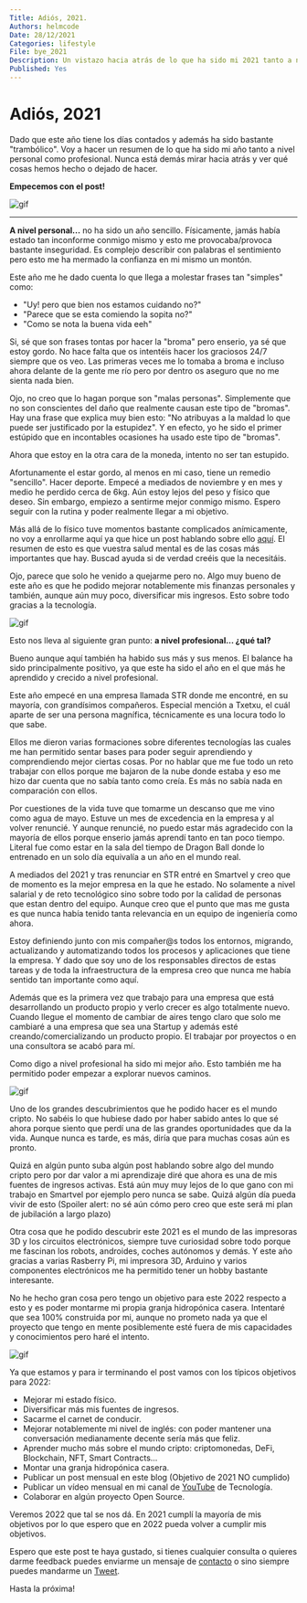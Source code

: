```yaml
---
Title: Adiós, 2021.
Authors: helmcode
Date: 28/12/2021
Categories: lifestyle
File: bye_2021
Description: Un vistazo hacia atrás de lo que ha sido mi 2021 tanto a nivel personal como ha nivel profesional.
Published: Yes
---
```


# Adiós, 2021
Dado que este año tiene los días contados y además ha sido bastante "trambólico". Voy a hacer un resumen de lo que ha sido mi año tanto a nivel personal como profesional. Nunca está demás mirar hacia atrás y ver qué cosas hemos hecho o dejado de hacer.

**Empecemos con el post!**

![gif](https://media.giphy.com/media/xT1R9Mu1CCG7HiIezK/giphy.gif)

---
**A nivel personal...**
no ha sido un año sencillo. Físicamente, jamás había estado tan inconforme conmigo mismo y esto me provocaba/provoca bastante inseguridad. Es complejo describir con palabras el sentimiento pero esto me ha mermado la confianza en mi mismo un montón.

Este año me he dado cuenta lo que llega a molestar frases tan "simples" como:

- "Uy! pero que bien nos estamos cuidando no?"
- "Parece que se esta comiendo la sopita no?"
- "Como se nota la buena vida eeh"

Si, sé que son frases tontas por hacer la "broma" pero enserio, ya sé que estoy gordo. No hace falta que os intentéis hacer los graciosos 24/7 siempre que os veo. Las primeras veces me lo tomaba a broma e incluso ahora delante de la gente me río pero por dentro os aseguro que no me sienta nada bien.

Ojo, no creo que lo hagan porque son "malas personas". Simplemente que no son conscientes del daño que realmente causan este tipo de "bromas". Hay una frase que explica muy bien esto: "No atribuyas a la maldad lo que puede ser justificado por la estupidez". Y en efecto, yo he sido el primer estúpido que en incontables ocasiones ha usado este tipo de "bromas".

Ahora que estoy en la otra cara de la moneda, intento no ser tan estupido.

Afortunamente el estar gordo, al menos en mi caso, tiene un remedio "sencillo". Hacer deporte. Empecé a mediados de noviembre y en mes y medio he perdido cerca de 6kg. Aún estoy lejos del peso y físico que deseo. Sin embargo, empiezo a sentirme mejor conmigo mismo. Espero seguir con la rutina y poder realmente llegar a mi objetivo.

Más allá de lo físico tuve momentos bastante complicados anímicamente, no voy a enrollarme aquí ya que hice un post hablando sobre ello [aquí](https://helmcode.com/blog/lifestyle/mental_health). El resumen de esto es que vuestra salud mental es de las cosas más importantes que hay. Buscad ayuda si de verdad creéis que la necesitáis.

Ojo, parece que solo he venido a quejarme pero no. Algo muy bueno de este año es que he podido mejorar notablemente mis finanzas personales y también, aunque aún muy poco, diversificar mis ingresos. Esto sobre todo gracias a la tecnología.

![gif](https://media.giphy.com/media/ZVik7pBtu9dNS/giphy.gif)

Esto nos lleva al siguiente gran punto: **a nivel profesional... ¿qué tal?**

Bueno aunque aquí también ha habido sus más y sus menos. El balance ha sido principalmente positivo, ya que este ha sido el año en el que más he aprendido y crecido a nivel profesional.

Este año empecé en una empresa llamada STR donde me encontré, en su mayoría, con grandísimos compañeros. Especial mención a Txetxu, el cuál aparte de ser una persona magnífica, técnicamente es una locura todo lo que sabe.

Ellos me dieron varias formaciones sobre diferentes tecnologías las cuales me han permitido sentar bases para poder seguir aprendiendo y comprendiendo mejor ciertas cosas. Por no hablar que me fue todo un reto trabajar con ellos porque me bajaron de la nube donde estaba y eso me hizo dar cuenta que no sabía tanto como creía. Es más no sabía nada en comparación con ellos.

Por cuestiones de la vida tuve que tomarme un descanso que me vino como agua de mayo. Estuve un mes de excedencia en la empresa y al volver renuncié. Y aunque renuncié, no puedo estar más agradecido con la mayoría de ellos porque enserio jamás aprendí tanto en tan poco tiempo. Literal fue como estar en la sala del tiempo de Dragon Ball donde lo entrenado en un solo día equivalía a un año en el mundo real.

A mediados del 2021 y tras renunciar en STR entré en Smartvel y creo que de momento es la mejor empresa en la que he estado. No solamente a nivel salarial y de reto tecnológico sino sobre todo por la calidad de personas que estan dentro del equipo. Aunque creo que el punto que mas me gusta es que nunca había tenido tanta relevancia en un equipo de ingeniería como ahora.

Estoy definiendo junto con mis compañer@s todos los entornos, migrando, actualizando y automatizando todos los procesos y aplicaciones que tiene la empresa. Y dado que soy uno de los responsables directos de estas tareas y de toda la infraestructura de la empresa creo que nunca me había sentido tan importante como aquí.

Además que es la primera vez que trabajo para una empresa que está desarrollando un producto propio y verlo crecer es algo totalmente nuevo. Cuando llegue el momento de cambiar de aires tengo claro que solo me cambiaré a una empresa que sea una Startup y además esté creando/comercializando un producto propio. El trabajar por proyectos o en una consultora se acabó para mí.

Como digo a nivel profesional ha sido mi mejor año. Esto también me ha permitido poder empezar a explorar nuevos caminos.

![gif](https://media.giphy.com/media/lqNBMrcSQdXZ4KvQhZ/giphy.gif)

Uno de los grandes descubrimientos que he podido hacer es el mundo cripto. No sabéis lo que hubiese dado por haber sabido antes lo que sé ahora porque siento que perdí una de las grandes oportunidades que da la vida. Aunque nunca es tarde, es más, diría que para muchas cosas aún es pronto.

Quizá en algún punto suba algún post hablando sobre algo del mundo cripto pero por dar valor a mi aprendizaje diré que ahora es una de mis fuentes de ingresos activas. Está aún muy muy lejos de lo que gano con mi trabajo en Smartvel por ejemplo pero nunca se sabe. Quizá algún día pueda vivir de esto (Spoiler alert: no sé aún cómo pero creo que este será mi plan de jubilación a largo plazo)

Otra cosa que he podido descubrir este 2021 es el mundo de las impresoras 3D y los circuitos electrónicos, siempre tuve curiosidad sobre todo porque me fascinan los robots, androides, coches autónomos y demás. Y este año gracias a varias Rasberry Pi, mi impresora 3D, Arduino y varios componentes electrónicos me ha permitido tener un hobby bastante interesante.

No he hecho gran cosa pero tengo un objetivo para este 2022 respecto a esto y es poder montarme mi propia granja hidropónica casera. Intentaré que sea 100% construida por mi, aunque no prometo nada ya que el proyecto que tengo en mente posiblemente esté fuera de mis capacidades y conocimientos pero haré el intento.

![gif](https://media.giphy.com/media/MdGUUTVHk7s1BA5Pyk/giphy.gif)

Ya que estamos y para ir terminando el post vamos con los típicos objetivos para 2022:

- Mejorar mi estado físico.
- Diversificar más mis fuentes de ingresos.
- Sacarme el carnet de conducir.
- Mejorar notablemente mi nivel de inglés: con poder mantener una conversación medianamente decente sería más que feliz.
- Aprender mucho más sobre el mundo cripto: criptomonedas, DeFi, Blockchain, NFT, Smart Contracts...
- Montar una granja hidropónica casera.
- Publicar un post mensual en este blog (Objetivo de 2021 NO cumplido)
- Publicar un vídeo mensual en mi canal de [YouTube](https://www.youtube.com/channel/UCzVsNKj-tr_VMw0tKoRoD7g) de Tecnología.
- Colaborar en algún proyecto Open Source.

Veremos 2022 que tal se nos dá. En 2021 cumplí la mayoría de mis objetivos por lo que espero que en 2022 pueda volver a cumplir mis objetivos.

Espero que este post te haya gustado, si tienes cualquier consulta o quieres darme feedback puedes enviarme un mensaje de [contacto](https://helmcode.com/contact) o sino siempre puedes mandarme un [Tweet](https://twitter.com/helmcode).

Hasta la próxima!
